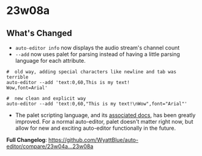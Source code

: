 # 23w08a

## What's Changed
- `auto-editor info` now displays the audio stream's channel count
- `--add` now uses palet for parsing instead of having a little parsing language for each attribute. 
```shell
#  old way, adding special characters like newline and tab was terrible 
auto-editor --add 'text:0,60,This is my text!
Wow,font=Arial'

#  new clean and explicit way
auto-editor --add 'text:0,60,"This is my text!\nWow",font="Arial"'
```
- The palet scripting language, and its [associated docs](https://auto-editor.com/ref/23w08a/palet), has been greatly improved. For a normal auto-editor, palet doesn't matter right now, but allow for new and exciting auto-editor functionally in the future.

**Full Changelog**: https://github.com/WyattBlue/auto-editor/compare/23w04a...23w08a

